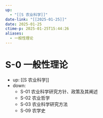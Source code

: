 ```yaml
---
up:
  - "[[S 农业科学]]"
date-link: "[[2025-01-25]]"
date: 2025-01-25
ctime-p: 2025-01-25T15:44:26
aliases:
  - 一般性理论
---
```


# S-0 一般性理论

- up: [[S 农业科学]]
- down:
	- S-01 农业科学研究方针、政策及其阐述
	- S-02 农业哲学
	- S-03 农业科学研究方法
	- S-09 农学史

